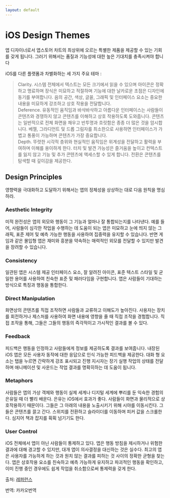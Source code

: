 ```yaml
---
layout: default
---
```


# iOS Design Themes

앱 디자이너로서 앱스토어 차트의 최상위에 오르는 특별한 제품을 제공할 수 있는 기회를 갖게 됩니다. 그러기 위해서는 품질과 기능성에 대한 높은 기대치를 충족시켜야 합니다

iOS를 다른 플랫폼과 차별화하는 세 가지 주요 테마 :
> Clarity. 시스템 전체에서 텍스트는 모든 크기에서 읽을 수 있으며 아이콘은 정확하고 명료하며 장식은 미묘하고 적절하며 기능에 대한 날카로운 초점은 디자인에 동기를 부여합니다. 음의 공간, 색상, 글꼴, 그래픽 및 인터페이스 요소는 중요한 내용을 미묘하게 강조하고 상호 작용을 전달합니다.<br/>
> Deference. 유동적인 움직임과 바삭바삭하고 아름다운 인터페이스는 사람들이 콘텐츠와 경쟁하지 않고 콘텐츠를 이해하고 상호 작용하도록 도와줍니다. 콘텐츠는 일반적으로 전체 화면을 채우고 반투명과 흐릿함은 종종 더 많은 것을 암시합니다. 베젤, 그라디언트 및 드롭 그림자를 최소한으로 사용하면 인터페이스가 가볍고 통풍이 가능하며 콘텐츠가 가장 중요합니다.<br/>
> Depth. 뚜렷한 시각적 층위와 현실적인 움직임은 위계성을 전달하고 활력을 부여하며 이해를 용이하게 한다. 터치 및 발견 가능성은 즐거움을 높이고 컨텍스트를 잃지 않고 기능 및 추가 콘텐츠에 액세스할 수 있게 합니다. 전환은 콘텐츠를 탐색할 때 깊이감을 제공한다.<br/>

## Design Principles

영향력을 극대화하고 도달하기 위해서는 앱의 정체성을 상상하는 대로 다음 원칙을 명심하라.

### Aesthetic Integrity

미적 완전성은 앱의 외모와 행동이 그 기능과 얼마나 잘 통합되는지를 나타낸다. 예를 들어, 사람들이 심각한 작업을 수행하는 데 도움이 되는 앱은 미묘하고 눈에 띄지 않는 그래픽, 표준 제어 및 예측 가능한 행동을 사용하여 집중력을 유지할 수 있습니다. 반면 게임과 같은 몰입형 앱은 재미와 흥분을 약속하는 매력적인 외모를 전달할 수 있지만 발견을 장려할 수 있습니다.

### Consistency

일관된 앱은 시스템 제공 인터페이스 요소, 잘 알려진 아이콘, 표준 텍스트 스타일 및 균일한 용어를 사용하여 친숙한 표준 및 패러다임을 구현합니다. 앱은 사람들이 기대하는 방식으로 특징과 행동을 통합한다.

### Direct Manipulation

화면상의 콘텐츠를 직접 조작하면 사람들과 교류하고 이해도가 높아진다. 사용자는 장치를 회전하거나 제스처를 사용하여 화면 내용에 영향을 줄 때 직접 조작을 경험합니다. 직접 조작을 통해, 그들은 그들의 행동의 즉각적이고 가시적인 결과를 볼 수 있다.

### Feedback

피드백은 행동을 인정하고 사람들에게 정보를 제공하도록 결과를 보여줍니다. 내장된 iOS 앱은 모든 사용자 동작에 대한 응답으로 인식 가능한 피드백을 제공한다. 대화 형 요소는 탭을 누르면 간략하게 강조 표시되고 진행 지시자는 장기 실행 작업의 상태를 전달하며 애니메이션 및 사운드는 작업 결과를 명확히하는 데 도움이 됩니다.

### Metaphors

사람들은 앱의 가상 객체와 행동이 실제 세계나 디지털 세계에 뿌리를 둔 익숙한 경험의 은유일 때 더 빨리 배운다. 은유는 iOS에서 효과가 좋다. 사람들이 화면과 물리적으로 상호작용하기 때문이다. 그들은 그 아래의 내용을 노출시키기 위해 시야를 이동시킨다. 그들은 콘텐츠를 끌고 간다. 스위치를 전환하고 슬라이더를 이동하며 피커 값을 스크롤한다. 심지어 책과 잡지를 휙휙 넘기기도 한다.

### User Control

iOS 전체에서 앱이 아닌 사람들이 통제하고 있다. 앱은 행동 방침을 제시하거나 위험한 결과에 대해 경고할 수 있지만, 대개 앱이 의사결정을 대신하는 것은 실수다. 최고의 앱은 사용자를 가능하게 하는 것과 원치 않는 결과를 피하는 것 사이의 정확한 균형을 찾는다. 앱은 상호작용 요소를 친숙하고 예측 가능하게 유지하고 파괴적인 행동을 확인하고, 이미 진행 중인 경우에도 쉽게 작업을 취소함으로써 통제력을 갖게 한다.

출처: [레퍼런스](https://developer.apple.com/design/human-interface-guidelines/ios/overview/themes/)

번역: 카카오번역

